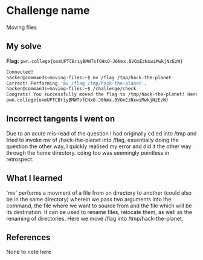 # Challenge name
Moving files

## My solve
**Flag:** `pwn.college{oxmUPTCBriyBMWTsfCHxO-J6Nmx.0VOxEzNxwiMwkjNzEzW}`

```bash
Connected!
hacker@commands~moving-files:~$ mv /flag /tmp/hack-the-planet
Correct! Performing 'mv /flag /tmp/hack-the-planet'.
hacker@commands~moving-files:~$ /challenge/check
Congrats! You successfully moved the flag to /tmp/hack-the-planet! Here it is:
pwn.college{oxmUPTCBriyBMWTsfCHxO-J6Nmx.0VOxEzNxwiMwkjNzEzW}
```

## Incorrect tangents I went on
Due to an acute mis-read of the question I had originally cd'ed into /tmp and tried to invoke mv of /hack-the-planet into /flag, essentially doing the question the other way, I quickly realised my error and did it the other way through the home directory. cding too was seemingly pointless in retrospect. 

## What I learned
'mv' performs a movment of a file from on directory to another (could also be in the same directory) wherein we pass two arguments into the command, the file where we want to source from and the file which will be its destination. It can be used to rename files, relocate them, as well as the renaming of directories. Here we move /flag into /tmp/hack-the-planet. 

## References
None to note here